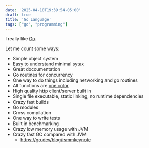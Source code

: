 ```yaml
---
date: '2025-04-10T19:39:54-05:00'
draft: true
title: 'Go Language'
tags: ["go", "programming"]
---
```

I really like [Go](https://go.dev).

Let me count some ways:

- Simple object system
- Easy to understand minimal sytax
- Great docoumentation
- Go routines for concurrency
- One way to do things including networking and go routines
- All functions are [one color](https://journal.stuffwithstuff.com/2015/02/01/what-color-is-your-function/)
- High quality http client/server built in
- Single file executable, static linking, no runtime dependencies
- Crazy fast builds
- Go modules
- Cross compilation
- One way to write tests
- Built in benchmarking
- Crazy low memory usage with JVM
- Crazy fast GC compared with JVM
  - https://go.dev/blog/ismmkeynote